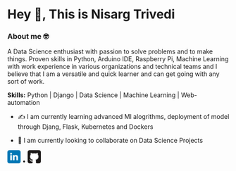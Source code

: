 # Hey 👋, This is Nisarg Trivedi
### About me 🤓
A Data Science enthusiast with passion to solve problems and to make things. Proven skills in Python, Arduino IDE, Raspberry Pi, Machine Learning with work experience in various organizations and technical teams and I believe that I am a versatile and quick learner and can get going with any sort of work.

**Skills:** Python | Django | Data Science | Machine Learning | Web-automation 

- ✍️ I am currently learning advanced Ml alogrithms, deployment of model through Djang, Flask, Kubernetes and Dockers

- 🌱  I am currently looking to collaborate on Data Science Projects

<a href = https://www.linkedin.com/in/nisargtrivedi1112/><img src=https://raw.githubusercontent.com/edent/SuperTinyIcons/master/images/svg/linkedin.svg height='30' weight='30'></a> • <a href = https://github.com/Nisarg1112><img src=https://raw.githubusercontent.com/edent/SuperTinyIcons/master/images/svg/github.svg height='30' weight='30'></a>
